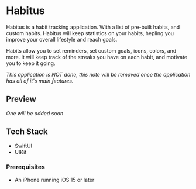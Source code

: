# Habitus
Habitus is a habit tracking application. With a list of pre-built habits, and custom habits. Habitus will keep statistics on your habits, hepling you improve your overall lifestyle and reach goals. 

Habits allow you to set reminders, set custom goals, icons, colors, and more. It will keep track of the streaks you have on each habit, and motivate you to keep it going. 

*This application is NOT done, this note will be removed once the application has all of it's main features.*


## Preview
*One will be added soon*


## Tech Stack
- SwiftUI
- UIKit

### Prerequisites
- An iPhone running iOS 15 or later

